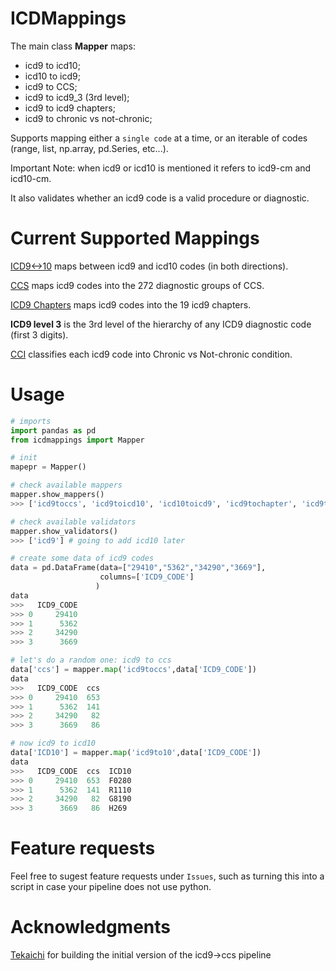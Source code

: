 # ICDMappings

The main class **Mapper** maps:
- icd9 to icd10;
- icd10 to icd9;
- icd9 to CCS;
- icd9 to icd9_3 (3rd level);
- icd9 to icd9 chapters;
- icd9 to chronic vs not-chronic;

Supports mapping either a `single code` at a time, or an iterable of codes (range, list, np.array, pd.Series, etc...).

Important Note: when icd9 or icd10 is mentioned it refers to icd9-cm and icd10-cm.

It also validates whether an icd9 code is a valid procedure or diagnostic.

# Current Supported Mappings

[ICD9<->10](https://www.nber.org/research/data/icd-9-cm-and-icd-10-cm-and-icd-10-pcs-crosswalk-or-general-equivalence-mappings) maps between icd9 and icd10 codes (in both directions).

[CCS](https://www.hcup-us.ahrq.gov/toolssoftware/ccs/ccs.jsp) maps icd9 codes into the 272 diagnostic groups of CCS.

[ICD9 Chapters](https://icd.codes/icd9cm) maps icd9 codes into the 19 icd9 chapters.

**ICD9 level 3** is the 3rd level of the hierarchy of any ICD9 diagnostic code (first 3 digits).

[CCI](https://www.hcup-us.ahrq.gov/toolssoftware/chronic/chronic.jsp) classifies each icd9 code into Chronic vs Not-chronic condition.


# Usage

```python
# imports
import pandas as pd
from icdmappings import Mapper

# init
mapepr = Mapper()

# check available mappers
mapper.show_mappers()
>>> ['icd9toccs', 'icd9toicd10', 'icd10toicd9', 'icd9tochapter', 'icd9tolevel3', 'icd9tocci']

# check available validators
mapper.show_validators()
>>> ['icd9'] # going to add icd10 later

# create some data of icd9 codes
data = pd.DataFrame(data=["29410","5362","34290","3669"],
                    columns=['ICD9_CODE']
                   )
data
>>>   ICD9_CODE
>>> 0     29410
>>> 1      5362
>>> 2     34290
>>> 3      3669

# let's do a random one: icd9 to ccs
data['ccs'] = mapper.map('icd9toccs',data['ICD9_CODE'])
data
>>>   ICD9_CODE  ccs
>>> 0     29410  653
>>> 1      5362  141
>>> 2     34290   82
>>> 3      3669   86

# now icd9 to icd10
data['ICD10'] = mapper.map('icd9to10',data['ICD9_CODE'])
data
>>>   ICD9_CODE  ccs  ICD10
>>> 0     29410  653  F0280
>>> 1      5362  141  R1110
>>> 2     34290   82  G8190
>>> 3      3669   86  H269
```

# Feature requests

Feel free to sugest feature requests under `Issues`, such as turning this into a script in case your pipeline does not use python.


# Acknowledgments

[Tekaichi](https://github.com/Tekaichi) for building the initial version of the icd9->ccs pipeline
